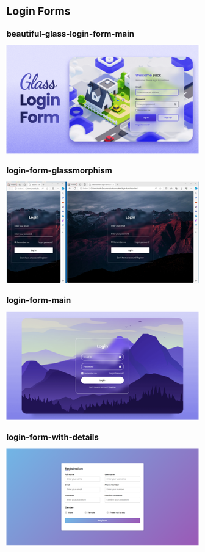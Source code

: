 # Login Forms

## beautiful-glass-login-form-main

![beautiful glass login form](/login-forms/beautiful-glass-login-form-main/preview.png)

## login-form-glassmorphism

![](/login-forms/login-form-glassmorphism/login-form-glassmorphism.jpg)

## login-form-main

![](/login-forms/login-form-main/preview.png)

## login-form-with-details

![](/login-forms/login-form-with-details/preview.png)





